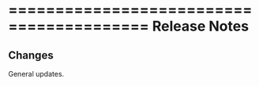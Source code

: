=========================================
Release Notes
=========================================

Changes
-------

General updates.